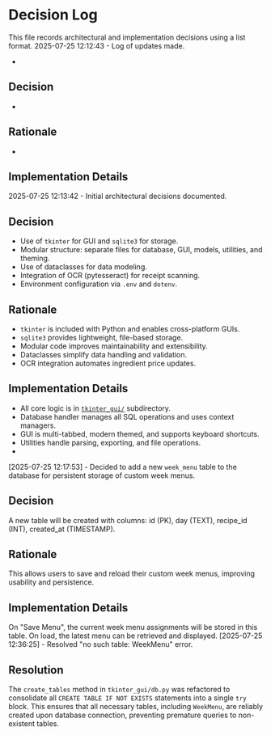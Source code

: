 # Decision Log

This file records architectural and implementation decisions using a list format.
2025-07-25 12:12:43 - Log of updates made.

*

## Decision

*

## Rationale 

*

## Implementation Details

2025-07-25 12:13:42 - Initial architectural decisions documented.

## Decision

* Use of `tkinter` for GUI and `sqlite3` for storage.
* Modular structure: separate files for database, GUI, models, utilities, and theming.
* Use of dataclasses for data modeling.
* Integration of OCR (pytesseract) for receipt scanning.
* Environment configuration via `.env` and `dotenv`.

## Rationale 

* `tkinter` is included with Python and enables cross-platform GUIs.
* `sqlite3` provides lightweight, file-based storage.
* Modular code improves maintainability and extensibility.
* Dataclasses simplify data handling and validation.
* OCR integration automates ingredient price updates.

## Implementation Details

* All core logic is in [`tkinter_gui/`](tkinter_gui/) subdirectory.
* Database handler manages all SQL operations and uses context managers.
* GUI is multi-tabbed, modern themed, and supports keyboard shortcuts.
* Utilities handle parsing, exporting, and file operations.
*
[2025-07-25 12:17:53] - Decided to add a new `week_menu` table to the database for persistent storage of custom week menus.  
## Decision  
A new table will be created with columns: id (PK), day (TEXT), recipe_id (INT), created_at (TIMESTAMP).  
## Rationale  
This allows users to save and reload their custom week menus, improving usability and persistence.  
## Implementation Details  
On "Save Menu", the current week menu assignments will be stored in this table. On load, the latest menu can be retrieved and displayed.
[2025-07-25 12:36:25] - Resolved "no such table: WeekMenu" error.
## Resolution
The `create_tables` method in `tkinter_gui/db.py` was refactored to consolidate all `CREATE TABLE IF NOT EXISTS` statements into a single `try` block. This ensures that all necessary tables, including `WeekMenu`, are reliably created upon database connection, preventing premature queries to non-existent tables.